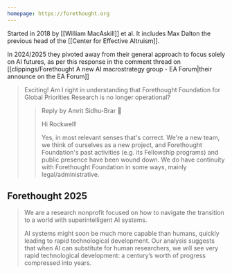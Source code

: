 ```yaml
---
homepage: https://forethought.org
---
```

Started in 2018 by [[William MacAskill]] et al. It includes Max Dalton the previous head of the [[Center for Effective Altruism]].

In 2024/2025 they pivoted away from their general approach to focus solely on AI futures, as per this response in the comment thread on [[clippings/Forethought A new AI macrostrategy group - EA Forum|their announce on the EA Forum]]

> Exciting! Am I right in understanding that Forethought Foundation for Global Priorities Research is no longer operational?
>
>>  Reply by Amrit Sidhu-Brar 🔸
>>  
>> Hi Rockwell!   
>>
>> Yes, in most relevant senses that's correct. We're a new team, we think of ourselves as a new project, and Forethought Foundation's past activities (e.g. its Fellowship programs) and public presence have been wound down. We do have continuity with Forethought Foundation in some ways, mainly legal/administrative.

## Forethought 2025

> We are a research nonprofit focused on how to navigate the transition to a world with superintelligent AI systems.
> 
> AI systems might soon be much more capable than humans, quickly leading to rapid technological development. Our analysis suggests that when AI can substitute for human researchers, we will see very rapid technological development: a century’s worth of progress compressed into years.